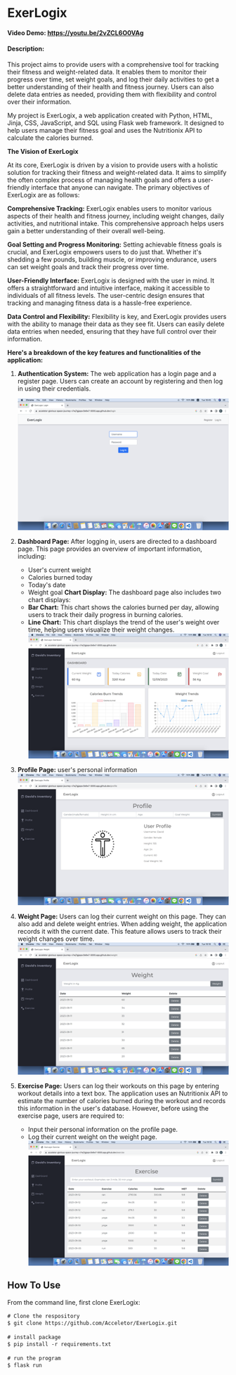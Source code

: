 
# ExerLogix
#### Video Demo:  <https://youtu.be/2vZCL6O0VAg>
#### Description:
This project aims to provide users with a comprehensive tool for tracking their fitness and weight-related data. It enables them to monitor their progress over time, set weight goals, and log their daily activities to get a better understanding of their health and fitness journey. Users can also delete data entries as needed, providing them with flexibility and control over their information.

My project is ExerLogix, a web application created with Python, HTML, Jinja, CSS, JavaScript, and  SQL using Flask web framework. It designed to help users manage their fitness goal and uses the Nutritionix API to  calculate the calories burned.

**The Vision of ExerLogix**

At its core, ExerLogix is driven by a vision to provide users with a holistic solution for tracking their fitness and weight-related data. It aims to simplify the often complex process of managing health goals and offers a user-friendly interface that anyone can navigate. The primary objectives of ExerLogix are as follows:

**Comprehensive Tracking:** ExerLogix enables users to monitor various aspects of their health and fitness journey, including weight changes, daily activities, and nutritional intake. This comprehensive approach helps users gain a better understanding of their overall well-being.

**Goal Setting and Progress Monitoring:** Setting achievable fitness goals is crucial, and ExerLogix empowers users to do just that. Whether it's shedding a few pounds, building muscle, or improving endurance, users can set weight goals and track their progress over time.

**User-Friendly Interface:** ExerLogix is designed with the user in mind. It offers a straightforward and intuitive interface, making it accessible to individuals of all fitness levels. The user-centric design ensures that tracking and managing fitness data is a hassle-free experience.

**Data Control and Flexibility:** Flexibility is key, and ExerLogix provides users with the ability to manage their data as they see fit. Users can easily delete data entries when needed, ensuring that they have full control over their information.

**Here's a breakdown of the key features and functionalities of the application:**
1. **Authentication System:** The web application has a login page and a register page. Users can create an account by registering and then log in using their credentials.

   ![Screenshot of a Authentication System.](/ExerLogix/image/5.png)   
3. **Dashboard Page:** After logging in, users are directed to a dashboard page. This page provides an overview of important information, including:
    - User's current weight
    - Calories burned today
    - Today's date
    - Weight goal
     **Chart Display:** The dashboard page also includes two chart displays:
    - **Bar Chart:** This chart shows the calories burned per day, allowing users to track their daily progress in burning calories.
    - **Line Chart:** This chart displays the trend of the user's weight over time, helping users visualize their weight changes.
      ![Screenshot of a Dashboard.](/image/1.png) 
4. **Profile Page:** user's personal information
   ![Screenshot of a profile page.](/image/2.png)
6. **Weight Page:** Users can log their current weight on this page. They can also add and delete weight entries. When adding weight, the application records it with the current date. This feature allows users to track their weight changes over time.
   ![Screenshot of a weight manager page.](/image/3.png)
8. **Exercise Page:** Users can log their workouts on this page by entering workout details into a text box. The application uses an Nutritionix API to estimate the number of calories burned during the workout and records this information in the user's database. However, before using the exercise page, users are required to:
    *  Input their personal information on the profile page.
    * Log their current weight on the weight page.
  ![Screenshot of a exercise log page.](/image/4.png)
## How To Use
From the command line, first clone ExerLogix:
```
# Clone the respository
$ git clone https://github.com/Acceletor/ExerLogix.git

# install package
$ pip install -r requirements.txt

# run the program
$ flask run
```
